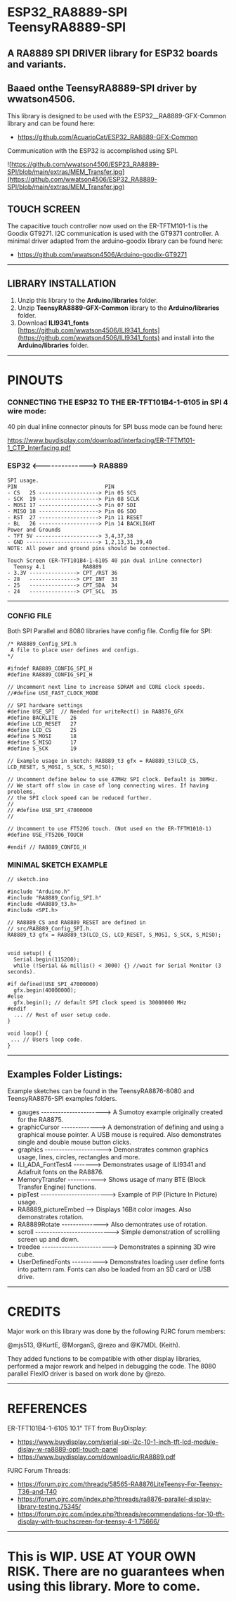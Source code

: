 # ESP32_RA8889-SPI TeensyRA8889-SPI
## A RA8889 SPI DRIVER  library for ESP32 boards and variants.
## Baaed onthe TeensyRA8889-SPI driver by wwatson4506.

This library is designed to be used with the ESP32__RA8889-GFX-Common library and can be found here:
- https://github.com/AcuarioCat/ESP32_RA8889-GFX-Common

Communication with the ESP32 is accomplished using SPI.

![https://github.com/wwatson4506/ESP23_RA8889-SPI/blob/main/extras/MEM_Transfer.jpg](https://github.com/wwatson4506/ESP32_RA8889-SPI/blob/main/extras/MEM_Transfer.jpg)

## TOUCH SCREEN
The capacitive touch controller now used on the ER-TFTM101-1 is the Goodix GT9271. I2C communication is used with the GT9371 controller.
A minimal driver adapted from the arduino-goodix library can be found here: 
- https://github.com/wwatson4506/Arduino-goodix-GT9271
***

## LIBRARY INSTALLATION
1. Unzip this library to the **Arduino/libraries** folder.
2. Unzip **TeensyRA8889-GFX-Common**  library to the **Arduino/libraries** folder.
3. Download **ILI9341_fonts** [https://github.com/wwatson4506/ILI9341_fonts](https://github.com/wwatson4506/ILI9341_fonts) and install into the **Arduino/libraries** folder.
***

# PINOUTS

### CONNECTING THE ESP32 TO THE ER-TFT101B4-1-6105 in SPI 4 wire  mode:
40 pin dual inline connector pinouts for SPI buss mode can be found here:

https://www.buydisplay.com/download/interfacing/ER-TFTM101-1_CTP_Interfacing.pdf

### ESP32 <--------------> RA8889
```
SPI usage.
PIN                            PIN
- CS   25 -------------------> Pin 05 SCS
- SCK  19 -------------------> Pin 08 SCLK
- MOSI 17 -------------------> Pin 07 SDI
- MISO 18 -------------------> Pin 06 SDO
- RST  27 -------------------> Pin 11 RESET
- BL   26 -------------------> Pin 14 BACKLIGHT
Power and Grounds
- TFT 5V --------------------> 3,4,37,38
- GND -----------------------> 1,2,13,31,39,40
NOTE: All power and ground pins should be connected.

Touch Screen (ER-TFT101B4-1-6105 40 pin dual inline connector)
  Teensy 4.1            RA8889
- 3.3V ---------------> CPT_/RST 36
- 28   ---------------> CPT_INT  33
- 25   ---------------> CPT_SDA  34
- 24   ---------------> CPT_SCL  35

```
***
### CONFIG FILE
Both SPI Parallel and 8080 libraries have config file.
Config file for SPI:
```
/* RA8889_Config_SPI.h
 A file to place user defines and configs.
*/

#ifndef RA8889_CONFIG_SPI_H
#define RA8889_CONFIG_SPI_H

// Uncomment next line to increase SDRAM and CORE clock speeds.
//#define USE_FAST_CLOCK_MODE

// SPI hardware settings
#define USE_SPI  // Needed for writeRect() in RA8876_GFX
#define BACKLITE	26
#define LCD_RESET	27
#define LCD_CS		25
#define S_MOSI		18
#define S_MISO		17
#define S_SCK		19

// Example usage in sketch: RA8889_t3 gfx = RA8889_t3(LCD_CS, LCD_RESET, S_MOSI, S_SCK, S_MISO);

// Uncomment define below to use 47MHz SPI clock. Default is 30MHz.
// We start off slow in case of long connecting wires. If having problems,
// the SPI clock speed can be reduced further.
//
// #define USE_SPI_47000000
//

// Uncomment to use FT5206 touch. (Not used on the ER-TFTM1010-1)
#define USE_FT5206_TOUCH

#endif // RA8889_CONFIG_H
```

### MINIMAL SKETCH EXAMPLE
```
// sketch.ino

#include "Arduino.h"
#include "RA8889_Config_SPI.h"
#include <RA8889_t3.h>
#include <SPI.h>

// RA8889_CS and RA8889_RESET are defined in
// src/RA8889_Config_SPI.h.
RA8889_t3 gfx = RA8889_t3(LCD_CS, LCD_RESET, S_MOSI, S_SCK, S_MISO);


void setup() {
  Serial.begin(115200);
  while (!Serial && millis() < 3000) {} //wait for Serial Monitor (3 seconds).

#if defined(USE_SPI_47000000)
  gfx.begin(40000000);
#else
  gfx.begin(); // default SPI clock speed is 30000000 MHz 
#endif
  ... // Rest of user setup code.
}

void loop() {
 ... // Users loop code.
}

```

***

## Examples Folder Listings:

Example sketches can be found in the TeensyRA8876-8080 and TeensyRA8876-SPI examples folders.

- gauges  ---------------------->  A Sumotoy example originally created for the RA8875.
- graphicCursor ------------->  A demonstration of defining and using a graphical mouse pointer. A USB mouse is required. Also demonstrates single and double mouse button clicks.
- graphics --------------------->  Demonstrates common graphics usage, lines, circles, rectangles and more.
- ILI_ADA_FontTest4 -------> Demonstrates usage of ILI9341 and Adafruit fonts on the RA8876.
- MemoryTransfer -----------> Shows usage of many BTE (Block Transfer Engine) functions.
- pipTest ------------------------> Example of PIP (Picture In Picture) usage.
- RA8889_pictureEmbed --> Displays 16Bit color images. Also demonstrates rotation.
- RA8889Rotate --------------> Also demontrates use of rotation.
- scroll ---------------------------> Simple demonstration of scrolliing screen up and down.
- treedee ------------------------> Demonstrates a spinning 3D wire cube.
- UserDefinedFonts ----------> Demonstrates loading  user define fonts into pattern ram.   Fonts can also be loaded from an SD card or USB drive.


***
# CREDITS
Major work on this library was done by the following PJRC forum members:

@mjs513, @KurtE, @MorganS, @rezo and @K7MDL (Keith).

They added functions to be compatible with other display libraries, performed a major rework and helped in debugging the code. The 8080 parallel FlexIO driver is based on work done by @rezo.

***

# REFERENCES
ER-TFT101B4-1-6105 10.1" TFT from BuyDisplay:
- https://www.buydisplay.com/serial-spi-i2c-10-1-inch-tft-lcd-module-dislay-w-ra8889-optl-touch-panel
- https://www.buydisplay.com/download/ic/RA8889.pdf

PJRC Forum Threads:
- https://forum.pjrc.com/threads/58565-RA8876LiteTeensy-For-Teensy-T36-and-T40
- https://forum.pjrc.com/index.php?threads/ra8876-parallel-display-library-testing.75345/
- https://forum.pjrc.com/index.php?threads/recommendations-for-10-tft-display-with-touchscreen-for-teensy-4-1.75666/
***

# This is WIP.   USE AT YOUR OWN RISK.  There are no guarantees when using this library. More to come.
